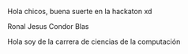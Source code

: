 Hola chicos, buena suerte en la hackaton xd

Ronal Jesus Condor Blas 

Hola soy de la carrera de ciencias de la computación 